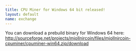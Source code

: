 ```yaml
---
title: CPU Miner for Windows 64 bit released!
layout: default
name: exchange
---
```



You can download a prebuild binary for Windows 64 here: http://sourceforge.net/projects/mjollnircoin/files/mjollnircoin-cpuminer/cpuminer-win64.zip/download



